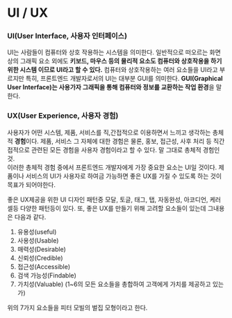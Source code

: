 # UI / UX

### UI(User Interface, 사용자 인터페이스)
UI는 사람들이 컴퓨터와 상호 작용하는 시스템을 의미한다. 일반적으로 떠오르는 화면상의 그래픽 요소 외에도 **키보드, 마우스 등의 물리적 요소도 컴퓨터와 상호작용을 하기 위한 시스템 이므로 UI라고 할 수 있다.**
컴퓨터와 상호작용하는 여러 요소들을 UI라고 부르지만 특히, 프론트엔드 개발자로서의 UI는 대부분 GUI를 의미한다. 
**GUI(Graphical User Interface)는 사용가자 그래픽을 통해 컴퓨터와 정보를 교환하는 작업 환경**을 말한다. 

### UX(User Experience, 사용자 경험)
사용자가 어떤 시스템, 제품, 서비스를 직,간접적으로 이용하면서 느끼고 생각하는 총체적 **경험**이다.
제품, 서비스 그 자체에 대한 경험은 물론, 홍보, 접근성, 사후 처리 등 직간접적으로 관련된 모든 경험을 사용자 경험이라고 할 수 있다. 말 그대로 총체적 경험인 것.   
이러한 총체적 경험 중에서 프론트엔드 개발자에게 가장 중요한 요소는 UI일 것이다. 제품이나 서비스의 UI가 사용자로 하여금 가능하면 좋은 UX를 가질 수 있도록 하는 것이 목표가 되어야한다.

좋은 UX제공을 위한 UI 디자인 패턴중 모달, 토글, 태그, 탭, 자동완성, 아코디언, 케러셀등 다양한 패턴등이 있다. 
또, 좋은 UX를 만들기 위해 고려할 요소들이 있는데 그내용은 다음과 같다.
1. 유용성(useful) 
2. 사용성(Usable)
3. 매력성(Desirable)
4. 신뢰성(Credible)
5. 접근성(Accessible)
6. 검색 가능성(Findable)
7. 가치성(Valuable)   (1~6의 모든 요소들을 총합하여 고객에게 가치를 제공하고 있는가)

위의 7가지 요소들을 피터 모빌의 벌집 모형이라고 한다.

